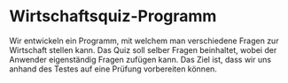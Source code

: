 # Wirtschaftsquiz-Programm
Wir entwickeln ein Programm, mit welchem man verschiedene Fragen zur Wirtschaft stellen kann. Das Quiz soll selber Fragen beinhaltet, wobei der Anwender eigenständig Fragen zufügen kann. Das Ziel ist, dass wir uns anhand des Testes auf eine Prüfung vorbereiten können.
